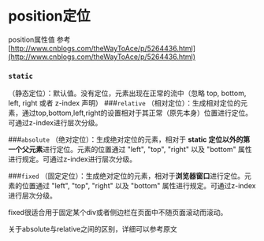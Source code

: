 # position定位

position属性值
参考[http://www.cnblogs.com/theWayToAce/p/5264436.html](http://www.cnblogs.com/theWayToAce/p/5264436.html)

### `static`
（静态定位）：默认值。没有定位，元素出现在正常的流中（忽略 top, bottom, left, right 或者 z-index 声明）
###`relative`
（相对定位）：生成相对定位的元素，通过top,bottom,left,right的设置相对于其正常（原先本身）位置进行定位。可通过z-index进行层次分级。　　

###`absolute`
（绝对定位）：生成绝对定位的元素，相对于 **static 定位以外的第一个父元素**进行定位。元素的位置通过 "left", "top", "right" 以及 "bottom" 属性进行规定。可通过z-index进行层次分级。

###`fixed`
（固定定位）：生成绝对定位的元素，相对于**浏览器窗口**进行定位。元素的位置通过 "left", "top", "right" 以及 "bottom" 属性进行规定。可通过z-index进行层次分级。

fixed很适合用于固定某个div或者侧边栏在页面中不随页面滚动而滚动。

关于absolute与relative之间的区别，详细可以参考原文